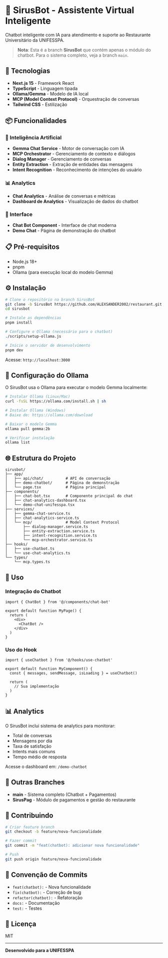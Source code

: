 # 🤖 SirusBot - Assistente Virtual Inteligente

Chatbot inteligente com IA para atendimento e suporte ao Restaurante Universitário da UNIFESSPA.

> **Nota**: Esta é a branch **SirusBot** que contém apenas o módulo do chatbot. Para o sistema completo, veja a branch `main`.

## 🚀 Tecnologias

- **Next.js 15** - Framework React
- **TypeScript** - Linguagem tipada
- **Ollama/Gemma** - Modelo de IA local
- **MCP (Model Context Protocol)** - Orquestração de conversas
- **Tailwind CSS** - Estilização

## 📦 Funcionalidades

### 🧠 Inteligência Artificial
- **Gemma Chat Service** - Motor de conversação com IA
- **MCP Orchestrator** - Gerenciamento de contexto e diálogos
- **Dialog Manager** - Gerenciamento de conversas
- **Entity Extraction** - Extração de entidades das mensagens
- **Intent Recognition** - Reconhecimento de intenções do usuário

### 📊 Analytics
- **Chat Analytics** - Análise de conversas e métricas
- **Dashboard de Analytics** - Visualização de dados do chatbot

### 💬 Interface
- **Chat Bot Component** - Interface de chat moderna
- **Demo Chat** - Página de demonstração do chatbot

## 📋 Pré-requisitos

- Node.js 18+
- pnpm
- Ollama (para execução local do modelo Gemma)

## ⚙️ Instalação

```bash
# Clone o repositório na branch SirusBot
git clone -b SirusBot https://github.com/ALEXSANDER2002/restaurant.git sirusbot
cd sirusbot

# Instale as dependências
pnpm install

# Configure o Ollama (necessário para o chatbot)
./scripts/setup-ollama.js

# Inicie o servidor de desenvolvimento
pnpm dev
```

Acesse: `http://localhost:3000`

## 🔧 Configuração do Ollama

O SirusBot usa o Ollama para executar o modelo Gemma localmente:

```bash
# Instalar Ollama (Linux/Mac)
curl -fsSL https://ollama.com/install.sh | sh

# Instalar Ollama (Windows)
# Baixe de: https://ollama.com/download

# Baixar o modelo Gemma
ollama pull gemma:2b

# Verificar instalação
ollama list
```

## 🌐 Estrutura do Projeto

```
sirusbot/
├── app/
│   ├── api/chat/          # API de conversação
│   ├── demo-chatbot/      # Página de demonstração
│   └── page.tsx           # Página principal
├── components/
│   ├── chat-bot.tsx       # Componente principal do chat
│   ├── chat-analytics-dashboard.tsx
│   └── demo-chat-unifesspa.tsx
├── services/
│   ├── gemma-chat-service.ts
│   ├── chat-analytics-service.ts
│   └── mcp/               # Model Context Protocol
│       ├── dialog-manager.service.ts
│       ├── entity-extraction.service.ts
│       ├── intent-recognition.service.ts
│       └── mcp-orchestrator.service.ts
├── hooks/
│   ├── use-chatbot.ts
│   └── use-chat-analytics.ts
└── types/
    └── mcp.types.ts
```

## 🎯 Uso

### Integração do Chatbot

```tsx
import { ChatBot } from '@/components/chat-bot'

export default function MyPage() {
  return (
    <div>
      <ChatBot />
    </div>
  )
}
```

### Uso do Hook

```tsx
import { useChatbot } from '@/hooks/use-chatbot'

export default function MyComponent() {
  const { messages, sendMessage, isLoading } = useChatbot()
  
  return (
    // Sua implementação
  )
}
```

## 📊 Analytics

O SirusBot inclui sistema de analytics para monitorar:
- Total de conversas
- Mensagens por dia
- Taxa de satisfação
- Intents mais comuns
- Tempo médio de resposta

Acesse o dashboard em: `/demo-chatbot`

## 🔗 Outras Branches

- **main** - Sistema completo (Chatbot + Pagamentos)
- **SirusPag** - Módulo de pagamentos e gestão do restaurante

## 🤝 Contribuindo

```bash
# Criar feature branch
git checkout -b feature/nova-funcionalidade

# Fazer commit
git commit -m "feat(chatbot): adicionar nova funcionalidade"

# Push
git push origin feature/nova-funcionalidade
```

## 📝 Convenção de Commits

- `feat(chatbot):` - Nova funcionalidade
- `fix(chatbot):` - Correção de bug
- `refactor(chatbot):` - Refatoração
- `docs:` - Documentação
- `test:` - Testes

## 📝 Licença

MIT

---

**Desenvolvido para a UNIFESSPA**
